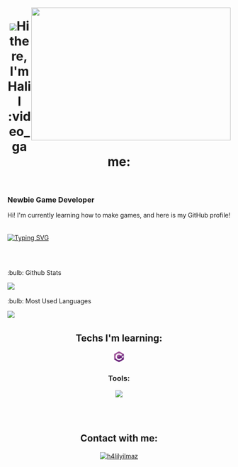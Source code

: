 <br/><br/><br/>

<img src="https://media.giphy.com/media/3oEjHYlwvUK5p9AIbm/giphy.gif" align="right" width="450" height="300">

<h1 align="center"><img src="https://raw.githubusercontent.com/MartinHeinz/MartinHeinz/master/wave.gif" height="32" />Hi there, I'm Halil :video_game:</h1>
<br/>


<h3> Newbie Game Developer</h3

<font>Hi! I'm currently learning how to make games, and here is my GitHub profile!</font>
<br /><br /><br />
[![Typing SVG](https://readme-typing-svg.herokuapp.com?font=Open+Sans&color=%23FFB36A&lines=I'm+currently+learning+how+to+make+games;and+researching+about+Unity)](https://git.io/typing-svg)

<br /><br />

<p align="left">:bulb: Github Stats</p>
<img src="https://github-readme-stats.vercel.app/api?username=halilyilm4z&theme=merko">

<p align="left">:bulb: Most Used Languages </p>
<img src="https://github-readme-stats.vercel.app/api/top-langs/?username=halilyilm4z&layout=compact&theme=dark">

<br />

<h2 align="center">Techs I'm learning:</h2>

<p align="center">
<code><img width="5%" src="https://raw.githubusercontent.com/devicons/devicon/master/icons/csharp/csharp-original.svg"></code>
<br />
</p>
<h3 align="center">Tools:</h3>
<p align="center">
<code><img width="10%" src="https://www.vectorlogo.zone/logos/unity3d/unity3d-ar21.svg"></code>
</p>

<br />
<br />

<h2 align="center">Contact with me:</h2>
<p align="center">
<a href="https://www.instagram.com/h4lilyilmaz" target="blank"><img align="center" src="https://www.vectorlogo.zone/logos/instagram/instagram-ar21.svg" alt="h4lilyilmaz" width="10%" /></a>
</p>


[instagram]: https://www.instagram.com/h4lilyilmaz

